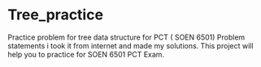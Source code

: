 # Tree_practice
Practice problem for tree data structure for PCT ( SOEN 6501)
Problem statements i took it from internet and made my solutions. This project will help you to practice for SOEN 6501 PCT Exam.
